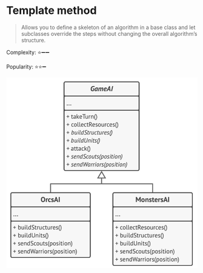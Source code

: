 # Template method

> Allows you to define a skeleton of an algorithm in a base class and let subclasses override the steps without changing the overall algorithm’s structure.

Complexity: :star::heavy_minus_sign::heavy_minus_sign:

Popularity: :star::star::heavy_minus_sign:

![Pseudo code Template method](../../images/templateMethod.png)